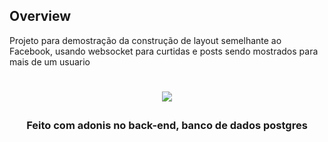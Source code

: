 ## Overview

Projeto para demostração da construção de layout semelhante ao Facebook, usando websocket para
curtidas e posts sendo mostrados para mais de um usuario

<h1 align="center">

![](images/clone_face.png)

</h1>

<h3 align="center">
Feito com adonis no back-end, banco de dados postgres
</h3>
